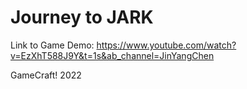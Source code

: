 # Journey to JARK

Link to Game Demo: https://www.youtube.com/watch?v=EzXhT588J9Y&t=1s&ab_channel=JinYangChen

GameCraft! 2022

